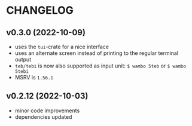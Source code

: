 # CHANGELOG

## v0.3.0 (2022-10-09)
- uses the `tui`-crate for a nice interface
- uses an alternate screen instead of printing to the regular terminal output
- `teb/tebi` is now also supported as input unit: `$ wambo 5teb` or `$ wambo 5tebi`
- MSRV is `1.56.1`

## v0.2.12 (2022-10-03)
- minor code improvements
- dependencies updated
